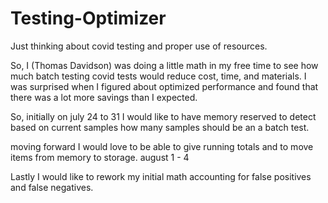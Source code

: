 # Testing-Optimizer
Just thinking about covid testing and proper use of resources. 


So, I (Thomas Davidson) was doing a little math in my free time to see
how much batch testing covid tests would reduce cost, time, and materials.
I was surprised when I figured about optimized performance and found that
there was a lot more savings than I expected. 

So, initially on july 24 to 31 I would like to have memory reserved to 
detect based on current samples how many samples should be an a batch test. 

moving forward I would love to be able to give running totals and to move 
items from memory to storage. august 1 - 4

Lastly I would like to rework my initial math accounting for false 
positives and false negatives. 